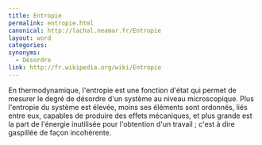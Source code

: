 ```yaml
---
title: Entropie
permalink: entropie.html
canonical: http://lachal.neamar.fr/Entropie
layout: word
categories:
synonyms:
  - Désordre
link: http://fr.wikipedia.org/wiki/Entropie
---
```


En thermodynamique, l'entropie est une fonction d'état qui permet de mesurer le degré de désordre d'un système au niveau microscopique. Plus l'entropie du système est élevée, moins ses éléments sont ordonnés, liés entre eux, capables de produire des effets mécaniques, et plus grande est la part de l'énergie inutilisée pour l'obtention d'un travail ; c'est à dire gaspillée de façon incohérente.

